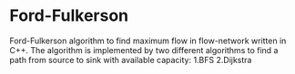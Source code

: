 # Ford-Fulkerson
Ford-Fulkerson algorithm to find maximum flow in flow-network written in C++.
The algorithm is implemented by two different algorithms to find a path from source to sink with available capacity:
1.BFS
2.Dijkstra
